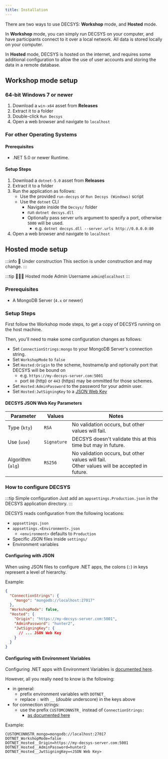 ```yaml
---
title: Installation
---
```


There are two ways to use DECSYS: **Workshop** mode, and **Hosted** mode.

In **Workshop** mode, you can simply run DECSYS on your computer, and have participants connect to it over a local network. All data is stored locally on your computer.

In **Hosted** mode, DECSYS is hosted on the internet, and requires some additional configuration to allow the use of user accounts and storing the data in a remote database.

## Workshop mode setup

### 64-bit Windows 7 or newer

1. Download a `win-x64` asset from **Releases**
1. Extract it to a folder
1. Double-click `Run Decsys`
1. Open a web browser and navigate to `localhost`

### For other Operating Systems

#### Prerequisites

- .NET 5.0 or newer Runtime.

#### Setup Steps
  1. Download a `dotnet-5.0` asset from **Releases**
  1. Extract it to a folder
  1. Run the application as follows:
     - Use the provided `run-decsys` or `Run Decsys (Windows)` script
     - Use the `dotnet` CLI
       - Navigate inside the `Decsys/` folder
       - run `dotnet decsys.dll`
       - Optionally pass server urls argument to specify a port, otherwise `5000` will be used.
         - e.g. `dotnet decsys.dll --server.urls http://0.0.0.0:80`
  1. Open a web browser and navigate to `localhost`

## Hosted mode setup

:::info 🚧 Under construction
This section is under construction and may change.
:::


:::tip 🙋🏾‍♀️ Hosted mode Admin Username
`admin@localhost`
:::

### Prerequisites

- A MongoDB Server (`4.x` or newer)

### Setup Steps
First follow the Workshop mode steps, to get a copy of DECSYS running on the host machine.

Then, you'll need to make some configuration changes as follows:

- Set `ConnectionStrings:mongo` to your MongoDB Server's connection string.
- Set `WorkshopMode` to `false`
- Set `Hosted:Origin` to the scheme, hostname/ip and optionally port that DECSYS will be bound on
  - e.g. `https://my-decsys-server.com:5001`
  - port `80` (http) or `443` (https) may be ommitted for those schemes.
- Set `Hosted:AdminPassword` to the password for your admin user.
- Set `Hosted:JwtSigningKey` to a [JSON Web Key](https://mkjwk.org)

#### DECSYS JSON Web Key Parameters

| Parameter | Values | Notes |
|-|-|-|
| Type (`kty`) | `RSA` | No validation occurs, but other values will fail. |
| Use (`use`) | `Signature` | DECSYS doesn't validate this at this time but may in future. |
| Algorithm (`alg`) | `RS256` | No validation occurs, but other values will fail.<br />Other values will be accepted in future. |

### How to configure DECSYS

:::tip Simple configuration
Just add an `appsettings.Production.json` in the DECSYS application directory.
:::

DECSYS reads configuration from the following locations:
- `appsettings.json`
- `appsettings.<Environment>.json`
  - `<environment>` defaults to `Production`
- Specific JSON files inside `settings/`
- Environment variables

#### Configuring with JSON

When using JSON files to configure .NET apps, the colons (`:`) in keys represent a level of hierarchy.

Example:
```json
{
  "ConnectionStrings": {
    "mongo": "mongodb://localhost:27017"
  },
  "WorkshopMode": false,
  "Hosted": {
    "Origin": "https://my-decsys-server.com:5001",
    "AdminPassword": "hunter2",
    "JwtSigningKey": {
      // ... JSON Web Key
    }
  }
}
```

#### Configuring with Environment Variables

Configuring .NET apps with Environment Variables is [documented here](https://docs.microsoft.com/en-us/aspnet/core/fundamentals/configuration/?view=aspnetcore-5.0#environment-variables).

However, all you really need to know is the following:
- in general:
  - prefix environment variables with `DOTNET_`
  - replace `:` with `__` (*double* underscore) in the keys above
- for connection strings:
  - use the prefix `CUSTOMCONNSTR_` instead of `ConnectionStrings:`
    - [as documented here](https://docs.microsoft.com/en-us/aspnet/core/fundamentals/configuration/?view=aspnetcore-5.0#connection-string-prefixes)

Example:
```
CUSTOMCONNSTR_mongo=mongodb://localhost:27017
DOTNET_WorkshopMode=false
DOTNET_Hosted__Origin=https://my-decsys-server.com:5001
DOTNET_Hosted__AdminPassword=hunter2
DOTNET_Hosted__JwtSigningKey=<JSON Web Key>
```

